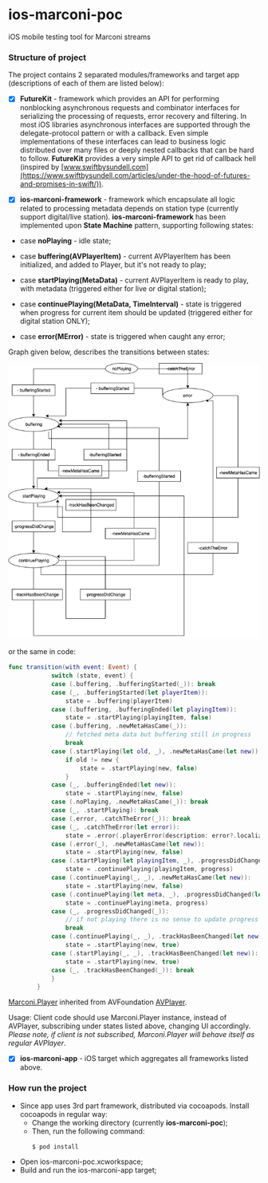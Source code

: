 # ios-marconi-poc
iOS mobile testing tool for Marconi streams

### Structure of project

The project contains 2 separated modules/frameworks and target app (descriptions of each of them are listed below):

- [x] **FutureKit** - framework which provides an API for performing nonblocking asynchronous requests and combinator interfaces for serializing the processing of requests, error recovery and filtering. In most iOS libraries asynchronous interfaces are supported through the delegate-protocol pattern or with a callback. Even simple implementations of these interfaces can lead to business logic distributed over many files or deeply nested callbacks that can be hard to follow. **FutureKit** provides a very simple API to get rid of callback hell (inspired by [www.swiftbysundell.com](https://www.swiftbysundell.com/articles/under-the-hood-of-futures-and-promises-in-swift/)).

- [x] **ios-marconi-framework** - framework which encapsulate all logic related to processing metadata depends on station type (currently support digital/live station).
**ios-marconi-framework** has been implemented upon **State Machine** pattern, supporting following states:

- case **noPlaying** - idle state;

- case **buffering(AVPlayerItem)** -  current AVPlayerItem has been initialized, and added to Player, but it's not ready to play;

- case **startPlaying(MetaData)** -  current AVPlayerItem is ready to play, with metadata (triggered either for live or digital station);

- case **continuePlaying(MetaData, TimeInterval)** - state is triggered when progress for current item should be updated (triggered either for digital station ONLY);

- case **error(MError)** - state is triggered when caught any error;

Graph given below, describes the transitions between states:

![](Demo/Graph.png)

or the same in code:

```swift
func transition(with event: Event) {
            switch (state, event) {
            case (.buffering, .bufferingStarted(_)): break
            case (_, .bufferingStarted(let playerItem)):
                state = .buffering(playerItem)
            case (.buffering, .bufferingEnded(let playingItem)):
                state = .startPlaying(playingItem, false)
            case (.buffering, .newMetaHasCame(_)):
                // fetched meta data but buffering still in progress
                break
            case (.startPlaying(let old, _), .newMetaHasCame(let new)):
                if old != new {
                    state = .startPlaying(new, false)
                }
            case (_, .bufferingEnded(let new)):
                state = .startPlaying(new, false)
            case (.noPlaying, .newMetaHasCame(_)): break
            case (_, .startPlaying): break
            case (.error, .catchTheError(_)): break
            case (_, .catchTheError(let error)):
                state = .error(.playerError(description: error?.localizedDescription))
            case (.error(_), .newMetaHasCame(let new)):
                state = .startPlaying(new, false)
            case (.startPlaying(let playingItem, _), .progressDidChanged(let progress)):
                state = .continuePlaying(playingItem, progress)
            case (.continuePlaying(_, _), .newMetaHasCame(let new)):
                state = .startPlaying(new, false)
            case (.continuePlaying(let meta, _), .progressDidChanged(let progress)):
                state = .continuePlaying(meta, progress)
            case (_, .progressDidChanged(_)):
                // if not playing there is no sense to update progress (state)
                break
            case (.continuePlaying(_, _), .trackHasBeenChanged(let new)):
                state = .startPlaying(new, true)
            case (.startPlaying(_, _), .trackHasBeenChanged(let new)):
                state = .startPlaying(new, true)
            case (_, .trackHasBeenChanged(_)): break
            }
        }

```

[Marconi.Player](https://github.com/Entercom/ios-marconi-poc/tree/master/ios-marconi-framework/ios-marconi-framework/MarconiPlayer) inherited from AVFoundation [AVPlayer](https://developer.apple.com/documentation/avfoundation/avplayer).

Usage:
Client code should use Marconi.Player instance, instead of AVPlayer, subscribing under states listed above, changing UI accordingly. 
*Please note, if client is not subscribed, Marconi.Player will behave itself as regular AVPlayer*.


- [x] **ios-marconi-app** - iOS target which aggregates all frameworks listed above.

### How run the project

- Since app uses 3rd part framework, distributed via cocoapods. Install cocoapods in regular way:
	- Change the working directory (currently **ios-marconi-poc**);
	- Then, run the following command:
		```
		$ pod install
		``` 
- Open ios-marconi-poc.xcworkspace;
- Build and run the ios-marconi-app target;


